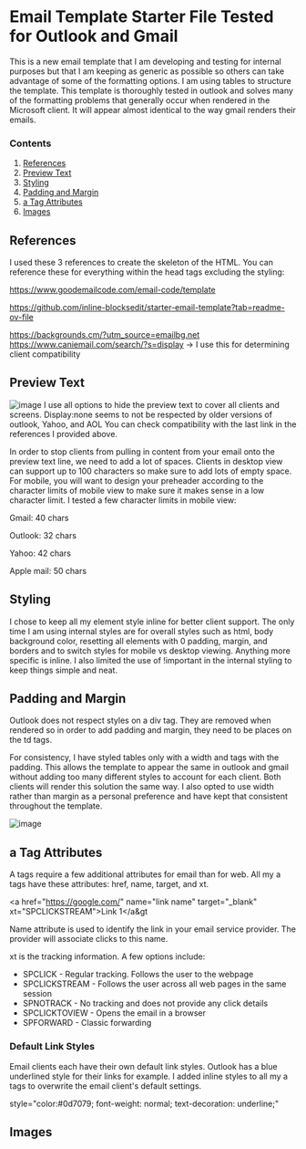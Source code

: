 # Email Template Starter File Tested for Outlook and Gmail
This is a new email template that I am developing and testing for internal purposes but that I am keeping as generic as possible so others can take advantage of some of the formatting options. I am using tables to structure the template. This template is thoroughly tested in outlook and solves many of the formatting problems that generally occur when rendered in the Microsoft client. It will appear almost identical to the way gmail renders their emails.

<h3>Contents</h3>
<ol>
  <li><a href="#references">References</a></li>
  <li><a href="#preview-text">Preview Text</a></li>
  <li><a href="#styling">Styling</a></li>
  <li><a href="#padding-and-margin">Padding and Margin</a></li>
  <li><a href="#a-tag-attributes">a Tag Attributes</a></li>
  <li><a href="#images">Images</a></li>
</ol>

<h2>References</h2>

I used these 3 references to create the skeleton of the HTML. You can reference these for everything within the head tags excluding the styling:

https://www.goodemailcode.com/email-code/template

https://github.com/inline-blocksedit/starter-email-template?tab=readme-ov-file  

https://backgrounds.cm/?utm_source=emailbg.net 
https://www.caniemail.com/search/?s=display
 -> I use this for determining client compatibility

<h2>Preview Text</h2>

![image](https://github.com/user-attachments/assets/a33d19c4-711a-4bfb-8f2b-1ee0bdb0dd43)
I use all options to hide the preview text to cover all clients and screens. Display:none seems to not be respected by older versions of outlook, Yahoo, and AOL
You can check compatibility with the last link in the references I provided above. 

In order to stop clients from pulling in content from your email onto the preview text line, we need to add a lot of spaces. Clients in desktop view can support up to 100 characters so make sure to add lots of empty space. 
For mobile, you will want to design your preheader according to the character limits of mobile view to make sure it makes sense in a low character limit. I tested a few character limits in mobile view:

Gmail: 40 chars

Outlook: 32 chars

Yahoo: 42 chars

Apple mail: 50 chars

<h2>Styling</h2>
I chose to keep all my element style inline for better client support. The only time I am using internal styles are for overall styles such as html, body background color, resetting all elements with 0 padding, margin, and borders and to switch styles for mobile vs desktop viewing. Anything more specific is inline. I also limited the use of !important in the internal styling to keep things simple and neat. 

<h2>Padding and Margin</h2>
Outlook does not respect styles on a div tag. They are removed when rendered so in order to add padding and margin, they need to be places on the td tags. 

For consistency, I have styled tables only with a width and <td> tags with the padding. This allows the template to appear the same in outlook and gmail without adding too many different styles to account for each client. Both clients will render this solution the same way. I also opted to use width rather than margin as a personal preference and have kept that consistent throughout the template. 

![image](https://github.com/user-attachments/assets/8af4b61a-d2ff-4a54-b8fd-e34979e0362b)

<h2>a Tag Attributes</h2>
A tags require a few additional attributes for email than for web. 
All my a tags have these attributes: href, name, target, and xt.

&lt;a href="https://google.com/" name="link name" target="_blank" xt="SPCLICKSTREAM"&gt;Link 1&lt;/a&gt

Name attribute is used to identify the link in your email service provider. The provider will associate clicks to this name. 

xt is the tracking information. A few options include:
<ul>
  <li>SPCLICK - Regular tracking. Follows the user to the webpage</li>
  <li>SPCLICKSTREAM - Follows the user across all web pages in the same session</li>
  <li>SPNOTRACK - No tracking and does not provide any click details</li>
  <li>SPCLICKTOVIEW - Opens the email in a browser</li>
  <li>SPFORWARD - Classic forwarding</li>
</ul>

<h3>Default Link Styles</h3>
Email clients each have their own default link styles. Outlook has a blue underlined style for their links for example. I added inline styles to all my a tags to overwrite the email client's default settings. 

style="color:#0d7079; font-weight: normal; text-decoration: underline;"

<h2>Images</h2>
